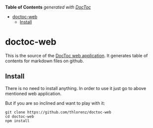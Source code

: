 **Table of Contents**  *generated with [DocToc](http://doctoc.herokuapp.com/)*

- [doctoc-web](#doctoc-web)
	- [Install ](#install)

# doctoc-web


This is the source of the [DocToc web application](http://doctoc.herokuapp.com/).
It generates table of contents for markdown files on github.

## Install 

There is no need to install anything. In order to use it just go to above mentioned web application.

But if you are so inclined and want to play with it:

    git clone https://github.com/thlorenz/doctoc-web
    cd doctoc-web
    npm install
